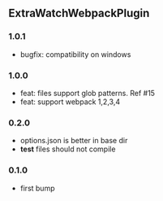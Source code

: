 ## ExtraWatchWebpackPlugin

### 1.0.1

- bugfix: compatibility on windows

### 1.0.0

- feat: files support glob patterns. Ref #15
- feat: support webpack 1,2,3,4

### 0.2.0

- options.json is better in base dir
- __test__ files should not compile

### 0.1.0

- first bump
